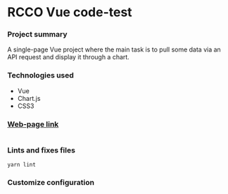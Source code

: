 # RCCO Vue code-test

### Project summary
A single-page Vue project where the main task is to
pull some data via an API request and display it through a chart.

### Technologies used
  - Vue
  - Chart.js
  - CSS3

### [Web-page link](https://www.theodhorshyti.com/FirstVue/index.html)
```

```

### Lints and fixes files
```
yarn lint
```

### Customize configuration
